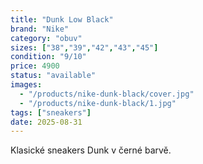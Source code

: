 ```yaml
---
title: "Dunk Low Black"
brand: "Nike"
category: "obuv"
sizes: ["38","39","42","43","45"]
condition: "9/10"
price: 4900
status: "available"
images:
  - "/products/nike-dunk-black/cover.jpg"
  - "/products/nike-dunk-black/1.jpg"
tags: ["sneakers"]
date: 2025-08-31
---
```


Klasické sneakers Dunk v černé barvě.
